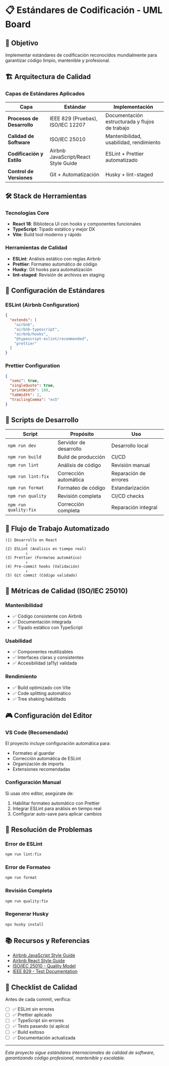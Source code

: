 # 📋 Estándares de Codificación - UML Board

## 🎯 Objetivo
Implementar estándares de codificación reconocidos mundialmente para garantizar código limpio, mantenible y profesional.

## 🏗️ Arquitectura de Calidad

### Capas de Estándares Aplicados

| Capa | Estándar | Implementación |
|------|----------|---------------|
| **Procesos de Desarrollo** | IEEE 829 (Pruebas), ISO/IEC 12207 | Documentación estructurada y flujos de trabajo |
| **Calidad de Software** | ISO/IEC 25010 | Mantenibilidad, usabilidad, rendimiento |
| **Codificación y Estilo** | Airbnb JavaScript/React Style Guide | ESLint + Prettier automatizado |
| **Control de Versiones** | Git + Automatización | Husky + lint-staged |

## 🛠️ Stack de Herramientas

### Tecnologías Core
- **React 18**: Biblioteca UI con hooks y componentes funcionales
- **TypeScript**: Tipado estático y mejor DX
- **Vite**: Build tool moderno y rápido

### Herramientas de Calidad
- **ESLint**: Análisis estático con reglas Airbnb
- **Prettier**: Formateo automático de código
- **Husky**: Git hooks para automatización
- **lint-staged**: Revisión de archivos en staging

## 📐 Configuración de Estándares

### ESLint (Airbnb Configuration)
```json
{
  "extends": [
    "airbnb",
    "airbnb-typescript",
    "airbnb/hooks",
    "@typescript-eslint/recommended",
    "prettier"
  ]
}
```

### Prettier Configuration
```json
{
  "semi": true,
  "singleQuote": true,
  "printWidth": 100,
  "tabWidth": 2,
  "trailingComma": "es5"
}
```

## 🚀 Scripts de Desarrollo

| Script | Propósito | Uso |
|--------|-----------|-----|
| `npm run dev` | Servidor de desarrollo | Desarrollo local |
| `npm run build` | Build de producción | CI/CD |
| `npm run lint` | Análisis de código | Revisión manual |
| `npm run lint:fix` | Corrección automática | Reparación de errores |
| `npm run format` | Formateo de código | Estandarización |
| `npm run quality` | Revisión completa | CI/CD checks |
| `npm run quality:fix` | Corrección completa | Reparación integral |

## 🔄 Flujo de Trabajo Automatizado

```
(1) Desarrollo en React
         ↓
(2) ESLint (Análisis en tiempo real)
         ↓
(3) Prettier (Formateo automático)
         ↓
(4) Pre-commit hooks (Validación)
         ↓
(5) Git commit (Código validado)
```

## 📏 Métricas de Calidad (ISO/IEC 25010)

### Mantenibilidad
- ✅ Código consistente con Airbnb
- ✅ Documentación integrada
- ✅ Tipado estático con TypeScript

### Usabilidad
- ✅ Componentes reutilizables
- ✅ Interfaces claras y consistentes
- ✅ Accesibilidad (a11y) validada

### Rendimiento
- ✅ Build optimizado con Vite
- ✅ Code splitting automático
- ✅ Tree shaking habilitado

## 🎮 Configuración del Editor

### VS Code (Recomendado)
El proyecto incluye configuración automática para:
- Formateo al guardar
- Corrección automática de ESLint
- Organización de imports
- Extensiones recomendadas

### Configuración Manual
Si usas otro editor, asegúrate de:
1. Habilitar formateo automático con Prettier
2. Integrar ESLint para análisis en tiempo real
3. Configurar auto-save para aplicar cambios

## 🔧 Resolución de Problemas

### Error de ESLint
```bash
npm run lint:fix
```

### Error de Formateo
```bash
npm run format
```

### Revisión Completa
```bash
npm run quality:fix
```

### Regenerar Husky
```bash
npx husky install
```

## 📚 Recursos y Referencias

- [Airbnb JavaScript Style Guide](https://github.com/airbnb/javascript)
- [Airbnb React Style Guide](https://github.com/airbnb/javascript/tree/master/react)
- [ISO/IEC 25010 - Quality Model](https://iso25000.com/index.php/normas-iso-25000/iso-25010)
- [IEEE 829 - Test Documentation](https://standards.ieee.org/standard/829-2008.html)

## 🏁 Checklist de Calidad

Antes de cada commit, verifica:

- [ ] ✅ ESLint sin errores
- [ ] ✅ Prettier aplicado
- [ ] ✅ TypeScript sin errores
- [ ] ✅ Tests pasando (si aplica)
- [ ] ✅ Build exitoso
- [ ] ✅ Documentación actualizada

---

*Este proyecto sigue estándares internacionales de calidad de software, garantizando código profesional, mantenible y escalable.*